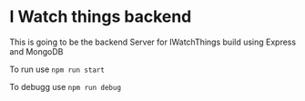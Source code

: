 # I Watch things backend


This is going to be the backend Server for IWatchThings build using Express and MongoDB


To run use `npm run start`

To debugg use `npm run debug`